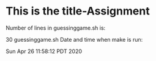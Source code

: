 # This is the title-Assignment

Number of lines in guessinggame.sh is: 

30 guessinggame.sh
Date and time when make is run: 

Sun Apr 26 11:58:12 PDT 2020
